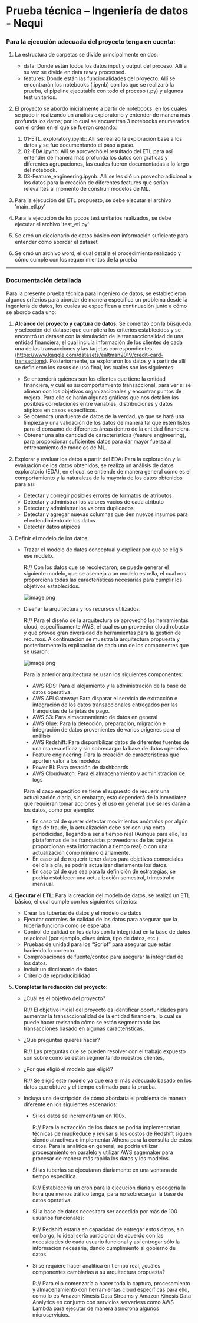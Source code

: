 # Prueba técnica – Ingeniería de datos - Nequi


### **Para la ejecución adecuada del proyecto tenga en cuenta:**

1. La estructura de carpetas se divide principalmente en dos:
    * data: Donde están todos los datos input y output del proceso. Allí a su vez se divide en data raw y processed.
    * features: Donde están las funcionalidades del proyecto. Allí se encontrarán los notebooks (.ipynb) con los que se realizaró la prueba, el pipeline ejecutable con todo el proceso (.py) y algunos test unitarios.
2. El proyecto se abordó inicialmente a partir de notebooks, en los cuales se pudo ir realizando un analisis exploratorio y entender de manera más profunda los datos; por lo cual se encuentran 3 notebooks enumerados con el orden en el que se fueron creando:
    1. 01-ETL_exploratory.ipynb: Allí se realizó la exploración base a los datos y se fue documentando el paso a paso.
    2. 02-EDA.ipynb: Allí se aprovechó el resultado del ETL para así entender de manera más profunda los datos con gráficas y diferentes agrupaciones, las cuales fueron documentadas a lo largo del notebook.
    3. 03-Feature_engineering.ipynb: Allí se les dió un provecho adicional a los datos para la creación de diferentes features que serían relevantes al momento de construir modelos de ML.

3. Para la ejecución del ETL propuesto, se debe ejecutar el archivo 'main_etl.py'
4. Para la ejecución de los pocos test unitarios realizados, se debe ejecutar el archivo 'test_etl.py'
5. Se creó un diccionario de datos básico con información suficiente para entender cómo abordar el dataset
6. Se creó un archivo word, el cual detalla el procedimiento realizado y cómo cumple con los requerimientos de la prueba



------------------------------------------------------


### **Documentación detallada**

Para la presente prueba técnica para ingeniero de datos, se establecieron algunos criterios para abordar de manera específica un problema desde la ingeniería de datos, los cuales se especifican a continuación junto a cómo se abordó cada uno:

1.	**Alcance del proyecto y captura de datos**: 
Se comenzó con la búsqueda y selección del dataset que cumpliera los criterios establecidos y se encontró un dataset con la simulación de la transaccionalidad de una entidad financiera, el cual incluía información de los clientes de cada una de las transacciones y las tarjetas correspondientes (https://www.kaggle.com/datasets/ealtman2019/credit-card-transactions).
Posteriormente, se exploraron los datos y a partir de allí se definieron los casos de uso final, los cuales son los siguientes:
    * Se entenderá quiénes son los clientes que tiene la entidad financiera, y cuál es su comportamiento transaccional, para ver si se alinean con los objetivos organizacionales y encontrar puntos de mejora. Para ello se harán algunas gráficas que nos detallen las posibles correlaciones entre variables, distribuciones y datos atípicos en casos específicos.
    * Se obtendrá una fuente de datos de la verdad, ya que se hará una limpieza y una validación de los datos de manera tal que estén listos para el consumo de diferentes áreas dentro de la entidad financiera.
    * Obtener una alta cantidad de características (feature engineering), para proporcionar suficientes datos para dar mayor fuerza al entrenamiento de modelos de ML.


2.	Explorar y evaluar los datos a partir del EDA:
Para la exploración y la evaluación de los datos obtenidos, se realiza un análisis de datos exploratorio (EDA), en el cual se entiende de manera general cómo es el comportamiento y la naturaleza de la mayoría de los datos obtenidos para así:
    * Detectar y corregir posibles errores de formatos de atributos
    * Detectar y administrar los valores vacíos de cada atributo
    * Detectar y administrar los valores duplicados 
    * Detectar y agregar nuevas columnas que den nuevos insumos para el entendimiento de los datos
    * Detectar datos atípicos


3.	Definir el modelo de los datos:
    * Trazar el modelo de datos conceptual y explicar por qué se eligió ese modelo. 
    
        R:// Con los datos que se recolectaron, se puede generar el siguiente modelo, que se asemeja a un modelo estrella, el cual nos proporciona todas las características necesarias para cumplir los objetivos establecidos.

        ![image.png](attachment:image.png)
    
    * Diseñar la arquitectura y los recursos utilizados. 
    
        R:// Para el diseño de la arquitectura se aprovechó las herramientas cloud, específicamente AWS, el cual es un proveedor cloud robusto y que provee gran diversidad de herramientas para la gestión de recursos. A continuación se muestra la arquitectura propuesta y posteriormente la explicación de cada uno de los componentes que se usaron:

        ![image.png](attachment:image-2.png)
    
        Para la anterior arquitectura se usan los siguientes componentes:
        * AWS RDS: Para el alojamiento y la administración de la base de datos operativa.
        * AWS API Gateway: Para disparar el servicio de extracción e integración de los datos transaccionales entregados por las franquicias de tarjetas de pago.
        * AWS S3: Para almacenamiento de datos en general
        * AWS Glue: Para la detección, preparación, migración e integración de datos provenientes de varios orígenes para el análisis
        * AWS Redshift: Para disponibilizar datos de diferentes fuentes de una manera eficaz y sin sobrecargar la base de datos operativa.
        * Feature engineering: Para la creación de características que aporten valor a los modelos
        * Power BI: Para creación de dashboards
        * AWS Cloudwatch: Para el almacenamiento y administración de logs

    
    
        Para el caso específico se tiene el supuesto de requerir una actualización diaria, sin embargo, esto dependerá de la inmediatez que requieran tomar acciones y el uso en general que se les darán a los datos, como por ejemplo:
        * En caso tal de querer detectar movimientos anómalos por algún tipo de fraude, la actualización debe ser con una corta periodicidad, llegando a ser a tiempo real (Aunque para ello, las plataformas de las franquicias proveedoras de las tarjetas proporcionan esta información a tiempo real) o con una actualización como mínimo diariamente.
        * En caso tal de requerir tener datos para objetivos comerciales del día a día, se podría actualizar diariamente los datos.
        * En caso tal de que sea para la definición de estrategias, se podría establecer una actualización semestral, trimestral o mensual.



4.	**Ejecutar el ETL**:
Para la creación del modelo de datos, se realizó un ETL básico, el cual cumple con los siguientes criterios:
    * Crear las tuberías de datos y el modelo de datos 
    * Ejecutar controles de calidad de los datos para asegurar que la tubería funcionó como se esperaba 
    * Control de calidad en los datos con la integridad en la base de datos relacional (por ejemplo, clave única, tipo de datos, etc.) 
    * Pruebas de unidad para los “Script” para asegurar que están haciendo lo correcto.
    * Comprobaciones de fuente/conteo para asegurar la integridad de los datos. 
    * Incluir un diccionario de datos 
    * Criterio de reproducibilidad 




5.	**Completar la redacción del proyecto**:
    * ¿Cuál es el objetivo del proyecto?

        R:// El objetivo inicial del proyecto es identificar oportunidades para aumentar la transaccionalidad de la entidad financiera, lo cual se puede hacer revisando cómo se están segmentando las transacciones basado en algunas características.

    * ¿Qué preguntas quieres hacer? 

        R:// Las preguntas que se pueden resolver con el trabajo expuesto son sobre cómo se están segmentando nuestros clientes, 

    * ¿Por qué eligió el modelo que eligió? 

        R:// Se eligió este modelo ya que era el más adecuado basado en los datos que obtuve y el tiempo estimado para la prueba.

    * Incluya una descripción de cómo abordaría el problema de manera diferente en los siguientes escenarios: 
        * Si los datos se incrementaran en 100x.

            R:// Para la extracción de los datos se podría implementarían técnicas de mapReduce y revisar si los costos de Redshift siguen siendo atractivos o implementar Athena para la consulta de estos datos.
            Para la analítica en general, se podría utilizar procesamiento en paralelo y utilizar AWS sagemaker para procesar de manera más rápida los datos y los modelos.

        * Si las tuberías se ejecutaran diariamente en una ventana de tiempo especifica.

            R:// Establecería un cron para la ejecución diaria y escogería la hora que menos tráfico tenga, para no sobrecargar la base de datos operativa.

        * Si la base de datos necesitara ser accedido por más de 100 usuarios funcionales:

            R:// Redshift estaría en capacidad de entregar estos datos, sin embargo, lo ideal sería particionar de acuerdo con las necesidades de cada usuario funcional y así entregar sólo la información necesaria, dando cumplimiento al gobierno de datos.

        * Si se requiere hacer analítica en tiempo real, ¿cuáles componentes cambiarias a su arquitectura propuesta? 

            R:// Para ello comenzaría a hacer toda la captura, procesamiento y almacenamiento con herramientas cloud específicas para ello, como lo es Amazon Kinesis Data Streams y Amazon Kinesis Data Analytics en conjunto con servicios serverless como AWS Lambda para ejecutar de manera asíncrona algunos microservicios.

